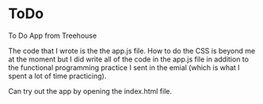 # ToDo
To Do App from Treehouse

The code that I wrote is the the app.js file. How to do the CSS is beyond me at the moment but I did write all of the code in the app.js file 
in addition to the functional programming practice I sent in the emial (which is what I spent a lot of time practicing). 

Can try out the app by opening the index.html file. 
